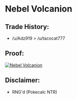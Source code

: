 # Nebel Volcanion

## Trade History:
* /u/Adz919 > /u/tacocat777

## Proof:
[![Nebel Volcanion](http://img.youtube.com/vi/zLPL2DhAFtE/0.jpg)](http://www.youtube.com/watch?v=zLPL2DhAFtE)

## Disclaimer:
* RNG'd (Pokecalc NTR)
